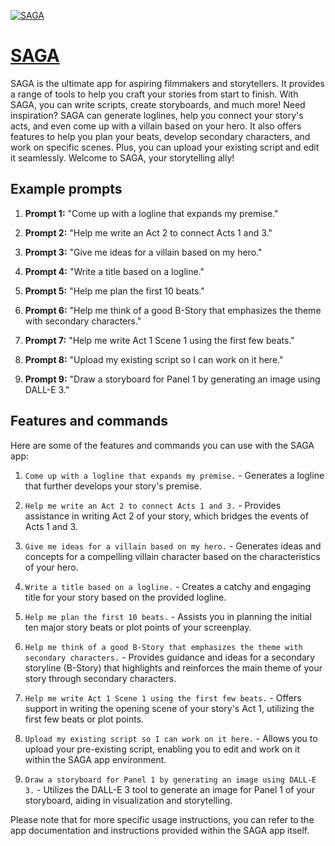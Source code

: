 [![SAGA](https://files.oaiusercontent.com/file-4PJ49G5VeHRDTbxCw9jUZmwX?se=2123-10-14T00%3A49%3A49Z&sp=r&sv=2021-08-06&sr=b&rscc=max-age%3D31536000%2C%20immutable&rscd=attachment%3B%20filename%3DUntitled_Artwork%2520%25281%2529.jpg&sig=iXxz2rg0s17Iw24ze8RIwHSdMUYvBseQFnYCmAmeHMI%3D)](https://chat.openai.com/g/g-0X4q4iYYN-saga)

# [SAGA](https://chat.openai.com/g/g-0X4q4iYYN-saga)

SAGA is the ultimate app for aspiring filmmakers and storytellers. It provides a range of tools to help you craft your stories from start to finish. With SAGA, you can write scripts, create storyboards, and much more! Need inspiration? SAGA can generate loglines, help you connect your story's acts, and even come up with a villain based on your hero. It also offers features to help you plan your beats, develop secondary characters, and work on specific scenes. Plus, you can upload your existing script and edit it seamlessly. Welcome to SAGA, your storytelling ally!

## Example prompts

1. **Prompt 1:** "Come up with a logline that expands my premise."

2. **Prompt 2:** "Help me write an Act 2 to connect Acts 1 and 3."

3. **Prompt 3:** "Give me ideas for a villain based on my hero."

4. **Prompt 4:** "Write a title based on a logline."

5. **Prompt 5:** "Help me plan the first 10 beats."

6. **Prompt 6:** "Help me think of a good B-Story that emphasizes the theme with secondary characters."

7. **Prompt 7:** "Help me write Act 1 Scene 1 using the first few beats."

8. **Prompt 8:** "Upload my existing script so I can work on it here."

9. **Prompt 9:** "Draw a storyboard for Panel 1 by generating an image using DALL-E 3."


## Features and commands

Here are some of the features and commands you can use with the SAGA app:

1. `Come up with a logline that expands my premise.` - Generates a logline that further develops your story's premise.

2. `Help me write an Act 2 to connect Acts 1 and 3.` - Provides assistance in writing Act 2 of your story, which bridges the events of Acts 1 and 3.

3. `Give me ideas for a villain based on my hero.` - Generates ideas and concepts for a compelling villain character based on the characteristics of your hero.

4. `Write a title based on a logline.` - Creates a catchy and engaging title for your story based on the provided logline.

5. `Help me plan the first 10 beats.` - Assists you in planning the initial ten major story beats or plot points of your screenplay.

6. `Help me think of a good B-Story that emphasizes the theme with secondary characters.` - Provides guidance and ideas for a secondary storyline (B-Story) that highlights and reinforces the main theme of your story through secondary characters.

7. `Help me write Act 1 Scene 1 using the first few beats.` - Offers support in writing the opening scene of your story's Act 1, utilizing the first few beats or plot points.

8. `Upload my existing script so I can work on it here.` - Allows you to upload your pre-existing script, enabling you to edit and work on it within the SAGA app environment.

9. `Draw a storyboard for Panel 1 by generating an image using DALL-E 3.` - Utilizes the DALL-E 3 tool to generate an image for Panel 1 of your storyboard, aiding in visualization and storytelling.

Please note that for more specific usage instructions, you can refer to the app documentation and instructions provided within the SAGA app itself.